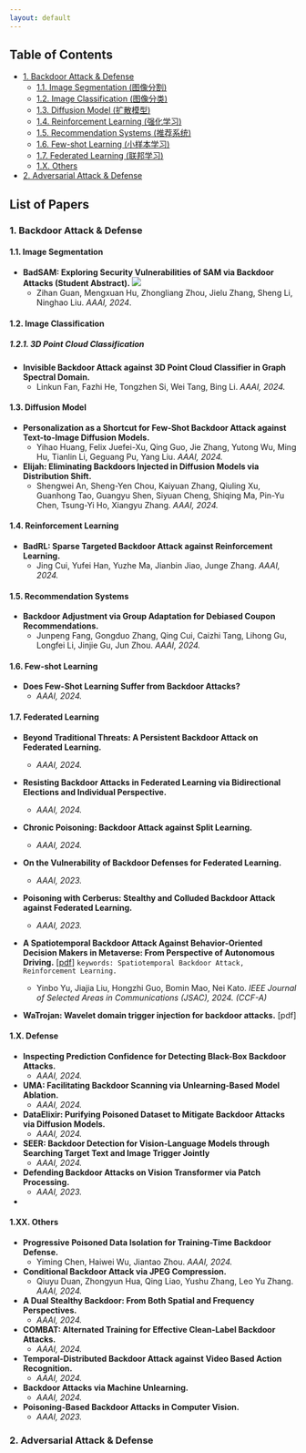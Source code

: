 ```yaml
---
layout: default
---
```




## Table of Contents

- [1. Backdoor Attack & Defense](#1-Backdoor-Attack--Defense)
  - [1.1. Image Segmentation (图像分割)](#11-Image-Segmentation)
  - [1.2. Image Classification (图像分类)](#12-Image-Classification)
  - [1.3. Diffusion Model (扩散模型)](#13-Diffusion-Model)
  - [1.4. Reinforcement Learning (强化学习)](#14-Reinforcement-Learning)
  - [1.5. Recommendation Systems (推荐系统)](#15-Recommendation-Systems)
  - [1.6. Few-shot Learning (小样本学习)](#16-Few-shot-Learning)
  - [1.7. Federated Learning (联邦学习)](#17-Federated-Learning)
  - [1.X. Others](#1X-Others)
- [2. Adversarial Attack & Defense](#2-Adversarial-Attack--Defense)

## List of Papers

### 1. Backdoor Attack & Defense

#### 1.1. Image Segmentation

- **BadSAM: Exploring Security Vulnerabilities of SAM via Backdoor Attacks (Student Abstract).** <span><img src="https://img.shields.io/badge/CCF_A-DC3545"></span>
  - Zihan Guan, Mengxuan Hu, Zhongliang Zhou, Jielu Zhang, Sheng Li, Ninghao Liu. *AAAI, 2024*.

#### 1.2. Image Classification

##### 1.2.1. 3D Point Cloud Classification

- **Invisible Backdoor Attack against 3D Point Cloud Classifier in Graph Spectral Domain.**
  - Linkun Fan, Fazhi He, Tongzhen Si, Wei Tang, Bing Li. *AAAI, 2024.*

#### 1.3. Diffusion Model

- **Personalization as a Shortcut for Few-Shot Backdoor Attack against Text-to-Image Diffusion Models.**
  - Yihao Huang, Felix Juefei-Xu, Qing Guo, Jie Zhang, Yutong Wu, Ming Hu, Tianlin Li, Geguang Pu, Yang Liu. *AAAI, 2024.*
- **Elijah: Eliminating Backdoors Injected in Diffusion Models via Distribution Shift.**
  - Shengwei An, Sheng-Yen Chou, Kaiyuan Zhang, Qiuling Xu, Guanhong Tao, Guangyu Shen, Siyuan Cheng, Shiqing Ma, Pin-Yu Chen, Tsung-Yi Ho, Xiangyu Zhang. *AAAI, 2024.*

#### 1.4. Reinforcement Learning

- **BadRL: Sparse Targeted Backdoor Attack against Reinforcement Learning.**
  - Jing Cui, Yufei Han, Yuzhe Ma, Jianbin Jiao, Junge Zhang. *AAAI, 2024.*

#### 1.5. Recommendation Systems

- **Backdoor Adjustment via Group Adaptation for Debiased Coupon Recommendations.**
  - Junpeng Fang, Gongduo Zhang, Qing Cui, Caizhi Tang, Lihong Gu, Longfei Li, Jinjie Gu, Jun Zhou. *AAAI, 2024.*

#### 1.6. Few-shot Learning

- **Does Few-Shot Learning Suffer from Backdoor Attacks?**
  - *AAAI, 2024.*

#### 1.7. Federated Learning

- **Beyond Traditional Threats: A Persistent Backdoor Attack on Federated Learning.**
  - *AAAI, 2024.*
- **Resisting Backdoor Attacks in Federated Learning via Bidirectional Elections and Individual Perspective.**
  - *AAAI, 2024.*
- **Chronic Poisoning: Backdoor Attack against Split Learning.**
  - *AAAI, 2024.*
- **On the Vulnerability of Backdoor Defenses for Federated Learning.**
  - *AAAI, 2023.*
- **Poisoning with Cerberus: Stealthy and Colluded Backdoor Attack against Federated Learning.**
  - *AAAI, 2023.*

- **A Spatiotemporal Backdoor Attack Against Behavior-Oriented Decision Makers in Metaverse: From Perspective of Autonomous Driving.** [[pdf](https://ieeexplore.ieee.org/abstract/document/10368076)] `keywords: Spatiotemporal Backdoor Attack, Reinforcement Learning.`
  - Yinbo Yu, Jiajia Liu, Hongzhi Guo, Bomin Mao, Nei Kato. *IEEE Journal of Selected Areas in Communications (JSAC), 2024. (CCF-A)* 
- **WaTrojan: Wavelet domain trigger injection for backdoor attacks.** [pdf]

#### 1.X. Defense

- **Inspecting Prediction Confidence for Detecting Black-Box Backdoor Attacks.**
  - *AAAI, 2024.*
- **UMA: Facilitating Backdoor Scanning via Unlearning-Based Model Ablation.**
  - *AAAI, 2024.*
- **DataElixir: Purifying Poisoned Dataset to Mitigate Backdoor Attacks via Diffusion Models.**
  - *AAAI, 2024.*
- **SEER: Backdoor Detection for Vision-Language Models through Searching Target Text and Image Trigger Jointly**
  - *AAAI, 2024.*
- **Defending Backdoor Attacks on Vision Transformer via Patch Processing.**
  - *AAAI, 2023.*
- 

#### 1.XX. Others

- **Progressive Poisoned Data Isolation for Training-Time Backdoor Defense.**
  - Yiming Chen, Haiwei Wu, Jiantao Zhou. *AAAI, 2024.*
- **Conditional Backdoor Attack via JPEG Compression.**
  - Qiuyu Duan, Zhongyun Hua, Qing Liao, Yushu Zhang, Leo Yu Zhang. *AAAI, 2024.*
- **A Dual Stealthy Backdoor: From Both Spatial and Frequency Perspectives.**
  - *AAAI, 2024.*
- **COMBAT: Alternated Training for Effective Clean-Label Backdoor Attacks.**
  - *AAAI, 2024.*
- **Temporal-Distributed Backdoor Attack against Video Based Action Recognition.**
  - *AAAI, 2024.*
- **Backdoor Attacks via Machine Unlearning.**
  - *AAAI, 2024.*
- **Poisoning-Based Backdoor Attacks in Computer Vision.**
  - *AAAI, 2023.*

### 2. Adversarial Attack & Defense


